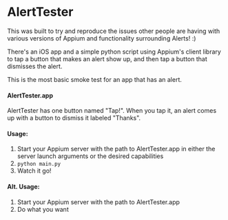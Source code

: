 # AlertTester

This was built to try and reproduce the issues other people are having with various versions of Appium and functionality surrounding Alerts! :)

There's an iOS app and a simple python script using Appium's client library to tap a button that makes an alert show up, and then tap a button that dismisses the alert.

This is the most basic smoke test for an app that has an alert.

#### AlertTester.app

AlertTester has one button named "Tap!". When you tap it, an alert comes up with a button to dismiss it labeled "Thanks".

#### Usage:

1. Start your Appium server with the path to AlertTester.app in either the server launch arguments or the desired capabilities
2. `python main.py`
3. Watch it go!

#### Alt. Usage:

1. Start your Appium server with the path to AlertTester.app
2. Do what you want